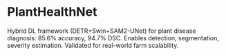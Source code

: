 # PlantHealthNet
Hybrid DL framework (DETR+Swin+SAM2-UNet) for plant disease diagnosis: 85.6% accuracy, 94.7% DSC. Enables detection, segmentation, severity estimation. Validated for real-world farm scalability.

